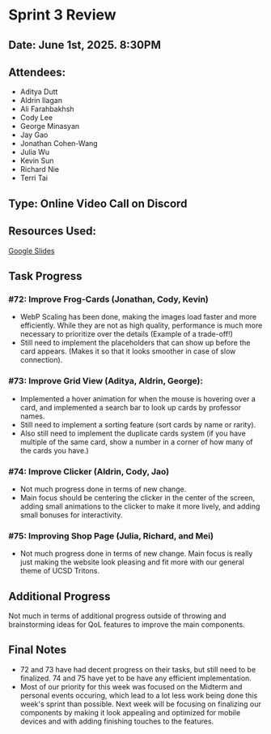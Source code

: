# Sprint 3 Review 
## Date: June 1st, 2025. 8:30PM

## Attendees:
- Aditya Dutt
- Aldrin Ilagan
- Ali Farahbakhsh
- Cody Lee
- George Minasyan
- Jay Gao
- Jonathan Cohen-Wang
- Julia Wu
- Kevin Sun
- Richard Nie
- Terri Tai

## Type: Online Video Call on Discord

## Resources Used:

[Google Slides](https://docs.google.com/document/d/1iIvM55y-JE-ndnWw4oFoD-uljttVovpe6IMU5wft1O8/edit?tab=t.0)

## Task Progress

### #72: Improve Frog-Cards (Jonathan, Cody, Kevin)
- WebP Scaling has been done, making the images load faster and more efficiently. While they are not as high quality, performance is much more necessary to prioritize over the details (Example of a trade-off!)
- Still need to implement the placeholders that can show up before the card appears. (Makes it so that it looks smoother in case of slow connection).

### #73: Improve Grid View (Aditya, Aldrin, George):
- Implemented a hover animation for when the mouse is hovering over a card, and implemented a search bar to look up cards by professor names.
- Still need to implement a sorting feature (sort cards by name or rarity).
- Also still need to implement the duplicate cards system (if you have multiple of the same card, show a number in a corner of how many of the cards you have.)

### #74: Improve Clicker (Aldrin, Cody, Jao)
- Not much progress done in terms of new change. 
- Main focus should be centering the clicker in the center of the screen, adding small animations to the clicker to make it more lively, and adding small bonuses for interactivity.

### #75: Improving Shop Page (Julia, Richard, and Mei)
- Not much progress done in terms of new change. Main focus is really just making the website look pleasing and fit more with our general theme of UCSD Tritons.

## Additional Progress
Not much in terms of additional progress outside of throwing and brainstorming ideas for QoL features to improve the main components. 

## Final Notes
- 72 and 73 have had decent progress on their tasks, but still need to be finalized. 74 and 75 have yet to be have any efficient implementation.
- Most of our priority for this week was focused on the Midterm and personal events occuring, which lead to a lot less work being done this week's sprint than possible. Next week will be focusing on finalizing our components by making it look appealing and optimized for mobile devices and with adding finishing touches to the features.

